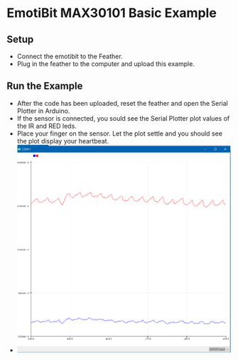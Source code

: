 # EmotiBit MAX30101 Basic Example

## Setup
- Connect the emotibit to the Feather.
- Plug in the feather to the computer and upload this example.

## Run the Example
- After the code has been uploaded, reset the feather and open the Serial Plotter in Arduino.
- If the sensor is connected, you sould see the Serial Plotter plot values of the IR and RED leds.
- Place your finger on the sensor. Let the plot settle and you should see the plot display your heartbeat.
- ![](./assets/PLotter.png)